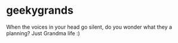 # geekygrands
When the voices in your head go silent, do you wonder what they a planning? Just Grandma life :)
